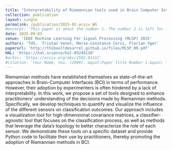 ```yaml
---
title: "Interpretability of Riemannian tools used in Brain Computer Interfaces"
collection: publication
layout: single
permalink: /publication/2025-02-arxiv_WG
#excerpt: 'This paper is about the number 1. The number 2 is left for future work.'
date: 2025-09-03
venue: 'IEEE Machine Learning For Signal Processing (MLSP) 2025'
authors: 'TdS,  Tristan Venot, Marie-Constance Corsi, Florian Yger'
paperurl: 'http://thibaultdesurrel.github.io/files/MLSP_09.pdf'
HAL: 'https://hal.science/hal-05245110'
#arXiv: 'https://arxiv.org/abs/2502.01512'
#citation: 'Your Name, You. (2009). &quot;Paper Title Number 1.&quot; <i>Journal 1</i>. 1(1).'
---
```



Riemannian methods have established themselves as state-of-the-art approaches in Brain-Computer Interfaces (BCI) in terms of performance. However, their adoption by experimenters is often hindered by a lack of interpretability. In this work, we propose a set of tools designed to enhance practitioners’ understanding of the decisions made by Riemannian methods. Specifically, we develop techniques to quantify and visualize the influence of the different sensors on classification outcomes. Our approach includes a visualization tool for high-dimensional covariance matrices, a classifier-agnostic tool that focuses on the classification process, as well as methods that leverage the data’s topology to better characterize the role of each sensor. We demonstrate these tools on a specific dataset and provide Python code to facilitate their use by practitioners, thereby promoting the adoption of Riemannian methods in BCI.